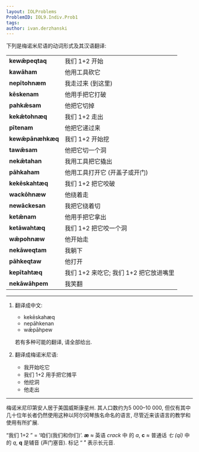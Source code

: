 ```yaml
---
layout: IOLProblems
ProblemID: IOL9.Indiv.Prob1
tags:
author: ivan.derzhanski
---
```


下列是梅诺米尼语的动词形式及其汉语翻译:

<table>
<tr><td><strong>kewǣpeqtaq</strong></td><td>我们 1+2 开始</td></tr>
<tr><td><strong>kawāham</strong></td><td>他用工具砍它</td></tr>
<tr><td><strong>nepītohnæm</strong></td><td>我走过来 (到这里)</td></tr>
<tr><td><strong>kēskenam</strong></td><td>他用手把它打破</td></tr>
<tr><td><strong>pahkǣsam</strong></td><td>他把它切掉</td></tr>
<tr><td><strong>kekǣtohnæq</strong></td><td>我们 1+2 走出</td></tr>
<tr><td><strong>pītenam</strong></td><td>他把它递过来</td></tr>
<tr><td><strong>kewǣpānæhkæq</strong></td><td>我们 1+2 开始挖</td></tr>
<tr><td><strong>tawǣsam</strong></td><td>他把它切一个洞</td></tr>
<tr><td><strong>nekǣtahan</strong></td><td>我用工具把它撬出</td></tr>
<tr><td><strong>pāhkaham</strong></td><td>他用工具打开它 (开盖子或开门)</td></tr>
<tr><td><strong>kekēskahtæq</strong></td><td>我们 1+2 把它咬破</td></tr>
<tr><td><strong>wackōhnæw</strong></td><td>他绕着走</td></tr>
<tr><td><strong>newāckesan</strong></td><td>我把它绕着切</td></tr>
<tr><td><strong>ketǣnam</strong></td><td>他用手把它拿出</td></tr>
<tr><td><strong>ketāwahtæq</strong></td><td>我们 1+2 把它咬一个洞</td></tr>
<tr><td><strong>wǣpohnæw</strong></td><td>他开始走</td></tr>
<tr><td><strong>nekāweqtam</strong></td><td>我躺下</td></tr>
<tr><td><strong>pāhkeqtaw</strong></td><td>他打开</td></tr>
<tr><td><strong>kepītahtæq</strong></td><td>我们 1+2 来吃它; 我们 1+2 把它放进嘴里</td></tr>
<tr><td><strong>nekāwāhpem</strong></td><td>我笑翻</td></tr>
</table>

---

1. 翻译成中文:
    * kekēskahæq
    * nepāhkenan
    * wǣpāhpew
   
   若有多种可能的翻译, 请全部给出.

2. 翻译成梅诺米尼语:
    * 我开始吃它
    * 我们 1+2 用手把它摊平
    * 他挖洞
    * 他走出

---

梅诺米尼印第安人居于美国威斯康星州. 其人口数约为5 000–10 000, 但仅有其中几十位年长者仍然使用这种以阿尔冈琴族名命名的语言, 尽管近来该语言的教学和使用有所扩展.

“我们 1+2 ” = ‘咱们(我们和你们)’. **æ** ≈ 英语 *crack* 中 的 *a*, **c** ≈ 普通话 *七 (qī)* 中的 *q*, **q** 是辅音 (声门塞音). 标记 “ ̄” 表示长元音.